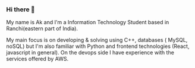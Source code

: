### Hi there 👋
My name is Ak and I'm a Information Technology Student based in Ranchi(eastern part of India).

My main focus is on developing & solving using C++, databases ( MySQL, noSQL) but I'm also familiar with Python and frontend technologies (React, javascript in general). On the devops side I have experience with the services offered by AWS.
<!--
**GITAK007/GITAK007** is a ✨ _special_ ✨ repository because its `README.md` (this file) appears on your GitHub profile.

Here are some ideas to get you started:

- 🔭 I’m currently working on ...
- 🌱 I’m currently learning ...
- 👯 I’m looking to collaborate on ...
- 🤔 I’m looking for help with ...
- 💬 Ask me about ...
- 📫 How to reach me: ...
- 😄 Pronouns: ...
- ⚡ Fun fact: ...
-->
